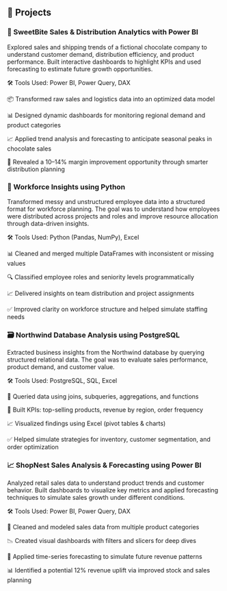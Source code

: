 ## 🧪 Projects


### 🍫 SweetBite Sales & Distribution Analytics with Power BI

Explored sales and shipping trends of a fictional chocolate company to understand customer demand, distribution efficiency, and product performance. Built interactive dashboards to highlight KPIs and used forecasting to estimate future growth opportunities.

🛠 Tools Used: Power BI, Power Query, DAX

📦 Transformed raw sales and logistics data into an optimized data model

📊 Designed dynamic dashboards for monitoring regional demand and product categories

📈 Applied trend analysis and forecasting to anticipate seasonal peaks in chocolate sales

🚚 Revealed a 10–14% margin improvement opportunity through smarter distribution planning


### 🧠 Workforce Insights using Python

Transformed messy and unstructured employee data into a structured format for workforce planning. The goal was to understand how employees were distributed across projects and roles and improve resource allocation through data-driven insights.

🛠 Tools Used: Python (Pandas, NumPy), Excel

📊 Cleaned and merged multiple DataFrames with inconsistent or missing values

🔍 Classified employee roles and seniority levels programmatically

📈 Delivered insights on team distribution and project assignments

✅ Improved clarity on workforce structure and helped simulate staffing needs


### 🗃 Northwind Database Analysis using PostgreSQL

Extracted business insights from the Northwind database by querying structured relational data. The goal was to evaluate sales performance, product demand, and customer value.

🛠 Tools Used: PostgreSQL, SQL, Excel

🧮 Queried data using joins, subqueries, aggregations, and functions

📌 Built KPIs: top-selling products, revenue by region, order frequency

📈 Visualized findings using Excel (pivot tables & charts)

✅ Helped simulate strategies for inventory, customer segmentation, and order optimization


### 📈 ShopNest Sales Analysis & Forecasting using Power BI

Analyzed retail sales data to understand product trends and customer behavior. Built dashboards to visualize key metrics and applied forecasting techniques to simulate sales growth under different conditions.

🛠 Tools Used: Power BI, Power Query, DAX

🔄 Cleaned and modeled sales data from multiple product categories

📉 Created visual dashboards with filters and slicers for deep dives

🔮 Applied time-series forecasting to simulate future revenue patterns

📊 Identified a potential 12% revenue uplift via improved stock and sales planning


